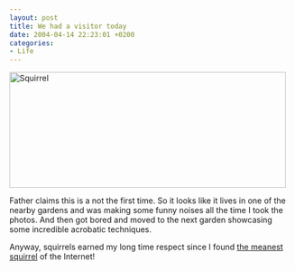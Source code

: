 ```yaml
---
layout: post
title: We had a visitor today
date: 2004-04-14 22:23:01 +0200
categories:
- Life
---
```

<img alt="Squirrel" src="http://www.rusiczki.net/blog/blogpics/squirrel.jpg" width="490" height="205" border="0" class="image" />

Father claims this is a not the first time. So it looks like it lives in one of the nearby gardens and was making some funny noises all the time I took the photos. And then got bored and moved to the next garden showcasing some incredible acrobatic techniques.

Anyway, squirrels earned my long time respect since I found <a href="http://www.illwillpress.com/vault.html" title="Foamy!">the meanest squirrel</a> of the Internet!
